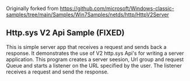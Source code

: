 Originally forked from https://github.com/microsoft/Windows-classic-samples/tree/main/Samples/Win7Samples/netds/http/HttpV2Server

Http.sys V2 Api Sample (FIXED)
-----------------------

This is simple server app that receives a request and sends back a response. It demonstrates the use of V2 http.sys Api's for writing a server application. This program creates a server seesion, Url group and request Queue and starts a listener on the URL specified by the user. The listener receives a request and send the response.
